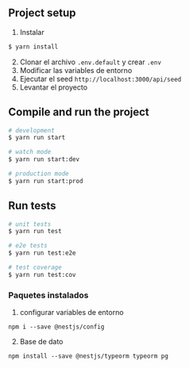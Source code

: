 ## Project setup

1. Instalar
```bash
$ yarn install
```
2. Clonar el archivo ```.env.default``` y crear ```.env```
3. Modificar las variables de entorno
4. Ejecutar el seed ``` http://localhost:3000/api/seed ```
5. Levantar el proyecto

## Compile and run the project

```bash
# development
$ yarn run start

# watch mode
$ yarn run start:dev

# production mode
$ yarn run start:prod
```

## Run tests

```bash
# unit tests
$ yarn run test

# e2e tests
$ yarn run test:e2e

# test coverage
$ yarn run test:cov
```

### Paquetes instalados

1. configurar variables de entorno
```
npm i --save @nestjs/config
```

2. Base de dato
```
npm install --save @nestjs/typeorm typeorm pg
```